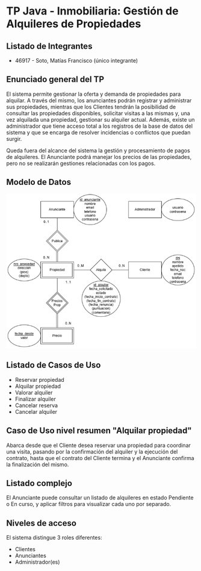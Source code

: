 # TP Java - Inmobiliaria: Gestión de Alquileres de Propiedades

## Listado de Integrantes

- 46917 - Soto, Matías Francisco (único integrante)

## Enunciado general del TP

El sistema permite gestionar la oferta y demanda de propiedades para alquilar. A través del mismo, los anunciantes podrán registrar y administrar sus propiedades, mientras que los Clientes tendrán la posibilidad de consultar las propiedades disponibles, solicitar visitas a las mismas y, una vez alquilada una propiedad, gestionar su alquiler actual. Además, existe un administrador que tiene acceso total a los registros de la base de datos del sistema y que se encarga de resolver incidencias o conflictos que puedan surgir.

Queda fuera del alcance del sistema la gestión y procesamiento de pagos de alquileres. El Anunciante podrá manejar los precios de las propiedades, pero no se realizarán gestiones relacionadas con los pagos.

## Modelo de Datos

![Modelo de Datos](docs/der.png)

## Listado de Casos de Uso

- Reservar propiedad
- Alquilar propiedad
- Valorar alquiler
- Finalizar alquiler
- Cancelar reserva
- Cancelar alquiler

## Caso de Uso nivel resumen "Alquilar propiedad"

Abarca desde que el Cliente desea reservar una propiedad para coordinar una visita, pasando por la confirmación del alquiler y la ejecución del contrato, hasta que el contrato del Cliente termina y el Anunciante confirma la finalización del mismo.

## Listado complejo

El Anunciante puede consultar un listado de alquileres en estado Pendiente o En curso, y aplicar filtros para visualizar cada uno por separado.

## Niveles de acceso

El sistema distingue 3 roles diferentes:
- Clientes
- Anunciantes
- Administrador(es)
